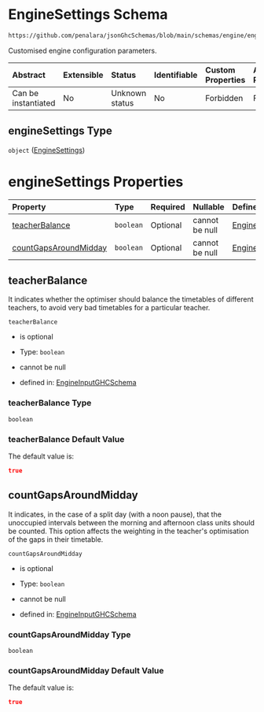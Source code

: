 # EngineSettings Schema

```txt
https://github.com/penalara/jsonGhcSchemas/blob/main/schemas/engine/engineSpecification.schema.json#/properties/engineSettings
```

Customised engine configuration parameters.

| Abstract            | Extensible | Status         | Identifiable | Custom Properties | Additional Properties | Access Restrictions | Defined In                                                                                               |
| :------------------ | :--------- | :------------- | :----------- | :---------------- | :-------------------- | :------------------ | :------------------------------------------------------------------------------------------------------- |
| Can be instantiated | No         | Unknown status | No           | Forbidden         | Forbidden             | none                | [engineSpecification.schema.json\*](../../../out/engineSpecification.schema.json "open original schema") |

## engineSettings Type

`object` ([EngineSettings](enginespecification-properties-enginesettings.md))

# engineSettings Properties

| Property                                        | Type      | Required | Nullable       | Defined by                                                                                                                                                                                                                                                                  |
| :---------------------------------------------- | :-------- | :------- | :------------- | :-------------------------------------------------------------------------------------------------------------------------------------------------------------------------------------------------------------------------------------------------------------------------- |
| [teacherBalance](#teacherbalance)               | `boolean` | Optional | cannot be null | [EngineInputGHCSchema](enginespecification-properties-enginesettings-properties-teacherbalance.md "https://github.com/penalara/jsonGhcSchemas/blob/main/schemas/engine/engineSpecification.schema.json#/properties/engineSettings/properties/teacherBalance")               |
| [countGapsAroundMidday](#countgapsaroundmidday) | `boolean` | Optional | cannot be null | [EngineInputGHCSchema](enginespecification-properties-enginesettings-properties-countgapsaroundmidday.md "https://github.com/penalara/jsonGhcSchemas/blob/main/schemas/engine/engineSpecification.schema.json#/properties/engineSettings/properties/countGapsAroundMidday") |

## teacherBalance

It indicates whether the optimiser should balance the timetables of different teachers, to avoid very bad timetables for a particular teacher.

`teacherBalance`

*   is optional

*   Type: `boolean`

*   cannot be null

*   defined in: [EngineInputGHCSchema](enginespecification-properties-enginesettings-properties-teacherbalance.md "https://github.com/penalara/jsonGhcSchemas/blob/main/schemas/engine/engineSpecification.schema.json#/properties/engineSettings/properties/teacherBalance")

### teacherBalance Type

`boolean`

### teacherBalance Default Value

The default value is:

```json
true
```

## countGapsAroundMidday

It indicates, in the case of a split day (with a noon pause), that the unoccupied intervals between the morning and afternoon class units should be counted. This option affects the weighting in the teacher's optimisation of the gaps in their timetable.

`countGapsAroundMidday`

*   is optional

*   Type: `boolean`

*   cannot be null

*   defined in: [EngineInputGHCSchema](enginespecification-properties-enginesettings-properties-countgapsaroundmidday.md "https://github.com/penalara/jsonGhcSchemas/blob/main/schemas/engine/engineSpecification.schema.json#/properties/engineSettings/properties/countGapsAroundMidday")

### countGapsAroundMidday Type

`boolean`

### countGapsAroundMidday Default Value

The default value is:

```json
true
```
